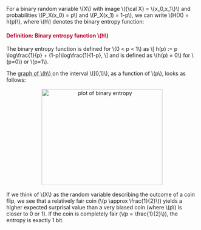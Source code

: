 <p>For a <a title="A binary random variable is a random variable that can take on two values." data-tooltip='{"tooltipClass":"popover popover-padded", "position":"right"}'>binary random variable</a> \(X\) with image \({\cal X} = \{x_0,x_1\}\) and probabilities \(P_X(x_0) = p\) and \(P_X(x_1) = 1-p\), we can write \(H(X) = h(p)\), where \(h\) denotes the binary entropy function:</p>
<div class="content-box pad-box-mini border border-trbl border-round">
<h4 style="color: #bc0031;"><strong>Definition: Binary entropy function \(h\)</strong></h4>
<p>The binary entropy function is defined for \(0 &lt; p &lt; 1\) as \[ h(p) := p \log\frac{1}{p} + (1-p)\log\frac{1}{1-p}, \] and is defined as \(h(p) = 0\) for \(p=0\) or \(p=1\).</p>
</div>
<p>The <a href="https://www.wolframalpha.com/input/?i=Plot%5B-p*log2(p)-(1-p)*log2(1-p),+p%3D0..1%5D">graph of \(h\) </a>on the interval \([0,1]\), as a function of \(p\), looks as follows:</p>
<p style="text-align: center;"><a class="instructure_file_link" title="fig-binary-entropy-1.svg" href="https://canvas.uva.nl/courses/2205/files/46125/download?verifier=S390kKrlAnalczK4QkRCvq5f1CJ7JectfRO2Yjy1&amp;wrap=1" data-api-endpoint="https://canvas.uva.nl/api/v1/courses/2205/files/46125" data-api-returntype="File"><img style="border: 0px solid #000000; padding: 2px;" src="https://canvas.uva.nl/courses/2205/files/46125/preview?verifier=S390kKrlAnalczK4QkRCvq5f1CJ7JectfRO2Yjy1" alt="plot of binary entropy" width="318" height="254" data-api-endpoint="https://canvas.uva.nl/api/v1/courses/2205/files/46125" data-api-returntype="File"></a></p>
<p style="text-align: left;">If we think of \(X\) as the random variable describing the outcome of a coin flip, we see that a relatively fair coin (\(p \approx \frac{1}{2}\)) yields a higher expected surprisal value than a very biased coin (where \(p\) is closer to 0 or 1). If the coin is completely fair (\(p = \frac{1}{2}\)), the entropy is exactly 1 bit.</p>
<p> </p>